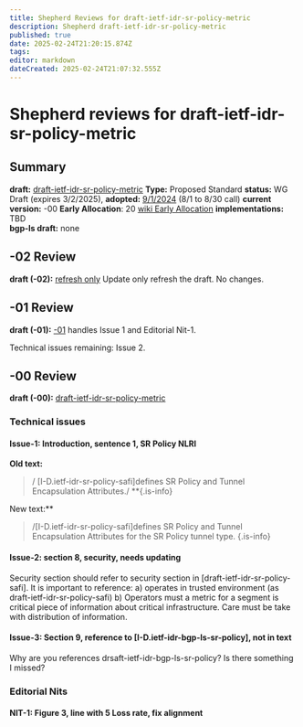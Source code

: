 ```yaml
---
title: Shepherd Reviews for draft-ietf-idr-sr-policy-metric
description: Shepherd draft-ietf-idr-sr-policy-metric
published: true
date: 2025-02-24T21:20:15.874Z
tags: 
editor: markdown
dateCreated: 2025-02-24T21:07:32.555Z
---
```


# Shepherd reviews for draft-ietf-idr-sr-policy-metric


## Summary 
**draft:**  [draft-ietf-idr-sr-policy-metric](https://datatracker.ietf.org/doc/draft-ietf-idr-sr-policy-metric/)
**Type:** Proposed Standard 
**status:** WG Draft (expires 3/2/2025),
**adopted:** [9/1/2024](https://mailarchive.ietf.org/arch/msg/idr/xUckKQncQ4rLVCCAkBO6bQ6zcuk/) (8/1 to 8/30 call) 
**current version:** -00 
**Early Allocation**: 20 [wiki Early Allocation](/group/idr/Early-Allocation-Status)
**implementations:** TBD  
**bgp-ls draft:** none 

## -02 Review 
 **draft (-02):**  [refresh only](https://datatracker.ietf.org/doc/html/draft-ietf-idr-sr-policy-metric-02) 
 Update only refresh the draft.  No changes. 
 
 ## -01 Review 
 **draft (-01):**  [-01](https://datatracker.ietf.org/doc/html/draft-ietf-idr-sr-policy-metric-01) handles Issue 1 and Editorial Nit-1.
 
 Technical issues remaining: Issue 2. 
 

## -00 Review  
 
 **draft (-00):**  [draft-ietf-idr-sr-policy-metric](https://datatracker.ietf.org/doc/html/draft-ietf-idr-sr-policy-metric-00) 

 
### Technical issues
#### Issue-1: Introduction, sentence 1,  SR Policy NLRI 

**Old text:**
>  / [I-D.ietf-idr-sr-policy-safi]defines SR Policy and Tunnel
>    Encapsulation Attributes./
**{.is-info}

New text:**
>   /[I-D.ietf-idr-sr-policy-safi]defines SR Policy and Tunnel
>    Encapsulation Attributes for the SR Policy tunnel type. 
{.is-info}

 
#### Issue-2: section 8, security, needs updating 

Security section should refer to security section in 
[draft-ietf-idr-sr-policy-safi]. It is important to reference:
a) operates in trusted environment (as draft-ietf-idr-sr-policy-safi)
b) Operators must a metric for a segment is critical piece of 
information about critical infrastructure.  Care must be take 
with distribution of information.  


#### Issue-3: Section 9, reference to [I-D.ietf-idr-bgp-ls-sr-policy], not in text 

Why are you references drsaft-ietf-idr-bgp-ls-sr-policy? 
Is there something I missed?  

### Editorial Nits

#### NIT-1: Figure 3, line with 5 Loss rate, fix alignment 
